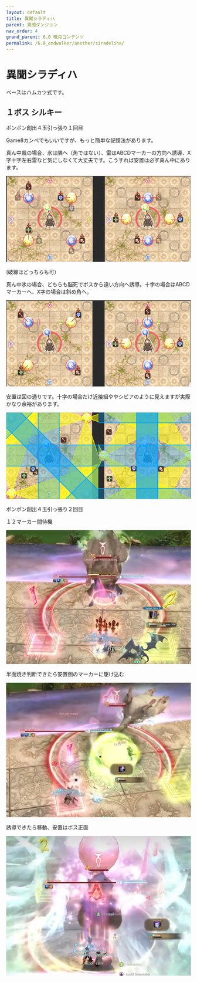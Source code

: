 ```yaml
---
layout: default
title: 異聞シラディハ
parent: 異聞ダンジョン
nav_order: 4
grand_parent: 6.0 暁月コンテンツ
permalink: /6.0_endwalker/another/siradeliha/
---
```


# 異聞シラディハ

ベースはハムカツ式です。

## １ボス シルキー

ポンポン創出４玉引っ張り１回目

Game8カンペでもいいですが、もっと簡単な記憶法があります。

真ん中風の場合、氷は隅へ（角ではない）、雷はABCDマーカーの方向へ誘導、X字十字左右雷など気にしなくて大丈夫です。こうすれば安置は必ず真ん中にあります。

![](image/ponpon1_wind.png)

(破線はどっちらも可）

真ん中氷の場合、どちらも脳死でボスから遠い方向へ誘導。十字の場合はABCDマーカーへ、X字の場合は斜め角へ。

![](image/ponpon1_lightning.png)

安置は図の通りです。十字の場合だけ近接組ややシビアのように見えますが実際かなり余裕があります。

![](image/ponpon1_lightning_savepoint.png)

ポンポン創出４玉引っ張り２回目

１２マーカー間待機

![](image/ponpon2_1.png)

半面焼き判断できたら安置側のマーカーに駆け込む

![](image/ponpon2_2.png)

誘導できたら移動、安置はボス正面

![](image/ponpon2_3.png)
